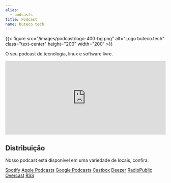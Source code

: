 ```yaml
---
alias:
  - podcasts
title: Podcast
name: buteco.tech
---
```


{{< figure src="/images/podcast/logo-400-bg.png" alt="Logo buteco.tech" class="text-center" height="200" width="200" >}}

<p class="text-center">O seu podcast de tecnologia, linux e software livre.</p>

<iframe src="https://open.spotify.com/embed-podcast/show/1oD8x4L9Tzu2hcPRUkfwhh"
              width="100%"
              height="232"
              frameborder="0"
              allowtransparency="true"
              allow="encrypted-media"></iframe>

## Distribuição

Nosso podcast está disponível em uma variedade de locais, confira:

<div class="list-group text-center my-3">
  <a class="list-group-item list-group-item-action p-0"
     href="https://open.spotify.com/show/1oD8x4L9Tzu2hcPRUkfwhh"
     target="_blank"
     title="Spotify">Spotify</a>
  <a class="list-group-item list-group-item-action p-0"
     href="https://podcasts.apple.com/podcast/buteco-tech/id1516200950"
     target="_blank"
     title="Apple Podcasts">Apple Podcasts</a>
  <a class="list-group-item list-group-item-action p-0"
     href="https://podcasts.google.com/?feed=aHR0cHM6Ly9idXRlY28udGVjaC9wb2RjYXN0LXJzcy54bWw%3D"
     target="_blank"
     title="Google Podcasts">Google Podcasts</a>
  <a class="list-group-item list-group-item-action p-0"
     href="https://castbox.fm/channel/buteco.tech-id2881355?country=br"
     target="_blank"
     title="Castbox">Castbox</a>
  <a class="list-group-item list-group-item-action p-0"
     href="https://www.deezer.com/br/show/1402162"
     target="_blank"
     title="Deezer">Deezer</a>
  <a class="list-group-item list-group-item-action p-0"
     href="https://radiopublic.com/butecotech-GA9yZY"
     target="_blank"
     title="RadioPublic">RadioPublic</a>
  <a class="list-group-item list-group-item-action p-0"
     href="https://overcast.fm/itunes1516200950/buteco-tech"
     target="_blank"
     title="Overcast">Overcast</a>
  <a class="list-group-item list-group-item-action p-0"
     href="https://buteco.tech/podcast-rss.xml"
     target="_blank"
     title="RSS">RSS</a>
</div>
